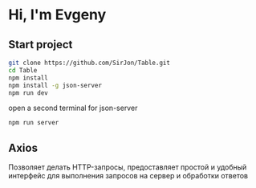 # Hi, I'm Evgeny

## Start project

```sh
git clone https://github.com/SirJon/Table.git
cd Table
npm install
npm install -g json-server
npm run dev
```
open a second terminal for json-server

```sh
npm run server
```

## Axios
Позволяет делать HTTP-запросы, предоставляет простой и удобный интерфейс для выполнения запросов на сервер и обработки ответов